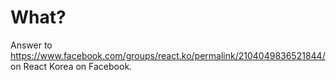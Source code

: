# What?

Answer to https://www.facebook.com/groups/react.ko/permalink/2104049836521844/
on React Korea on Facebook.

